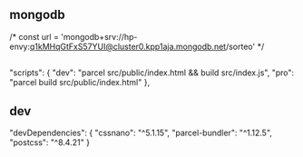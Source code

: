 ## mongodb
 /* const url = 'mongodb+srv://hp-envy:q1kMHqGtFxS57YUI@cluster0.kpp1aja.mongodb.net/sorteo' */

##
 "scripts": {
    "dev": "parcel src/public/index.html && build src/index.js",
    "pro": "parcel build src/public/index.html"
  },

  ## dev
  "devDependencies": {
    "cssnano": "^5.1.15",
    "parcel-bundler": "^1.12.5",
    "postcss": "^8.4.21"
  }

